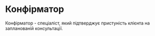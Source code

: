 # Конфірматор
Конфірматор - спеціаліст, який підтверджує пристуність клієнта на запланованій консультації.